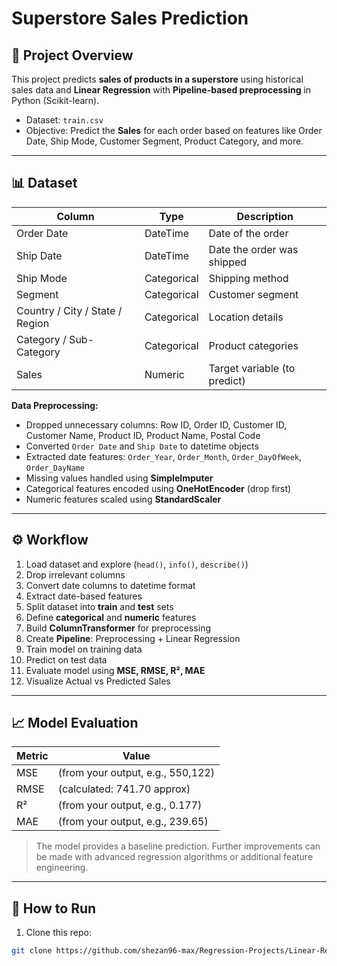 # Superstore Sales Prediction

## 📝 Project Overview
This project predicts **sales of products in a superstore** using historical sales data and **Linear Regression** with **Pipeline-based preprocessing** in Python (Scikit-learn).  

- Dataset: `train.csv`  
- Objective: Predict the **Sales** for each order based on features like Order Date, Ship Mode, Customer Segment, Product Category, and more.

---

## 📊 Dataset
| Column | Type | Description |
|--------|------|-------------|
| Order Date | DateTime | Date of the order |
| Ship Date | DateTime | Date the order was shipped |
| Ship Mode | Categorical | Shipping method |
| Segment | Categorical | Customer segment |
| Country / City / State / Region | Categorical | Location details |
| Category / Sub-Category | Categorical | Product categories |
| Sales | Numeric | Target variable (to predict) |

**Data Preprocessing:**
- Dropped unnecessary columns: Row ID, Order ID, Customer ID, Customer Name, Product ID, Product Name, Postal Code  
- Converted `Order Date` and `Ship Date` to datetime objects  
- Extracted date features: `Order_Year`, `Order_Month`, `Order_DayOfWeek`, `Order_DayName`  
- Missing values handled using **SimpleImputer**  
- Categorical features encoded using **OneHotEncoder** (drop first)  
- Numeric features scaled using **StandardScaler**  

---

## ⚙️ Workflow
1. Load dataset and explore (`head()`, `info()`, `describe()`)  
2. Drop irrelevant columns  
3. Convert date columns to datetime format  
4. Extract date-based features  
5. Split dataset into **train** and **test** sets  
6. Define **categorical** and **numeric** features  
7. Build **ColumnTransformer** for preprocessing  
8. Create **Pipeline**: Preprocessing + Linear Regression  
9. Train model on training data  
10. Predict on test data  
11. Evaluate model using **MSE, RMSE, R², MAE**  
12. Visualize Actual vs Predicted Sales  

---

## 📈 Model Evaluation

| Metric | Value |
|--------|-------|
| MSE | (from your output, e.g., 550,122) |
| RMSE | (calculated: 741.70 approx) |
| R² | (from your output, e.g., 0.177) |
| MAE | (from your output, e.g., 239.65) |

> The model provides a baseline prediction. Further improvements can be made with advanced regression algorithms or additional feature engineering.

---

## 🔧 How to Run
1. Clone this repo:  
```bash
git clone https://github.com/shezan96-max/Regression-Projects/Linear-Regression/Superstore-Sales-Prediction.git

